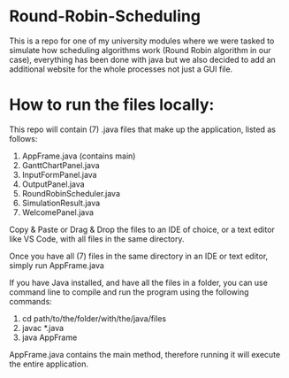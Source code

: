 # Round-Robin-Scheduling
This is a repo for one of my university modules where we were tasked to simulate how scheduling algorithms work (Round Robin algorithm in our case), everything has been done with java but we also decided to add an additional website for the whole processes not just a GUI file. 

# How to run the files locally:
This repo will contain (7) .java files that make up the application, listed as follows:
1. AppFrame.java (contains main)
2. GanttChartPanel.java
3. InputFormPanel.java
4. OutputPanel.java
5. RoundRobinScheduler.java
6. SimulationResult.java
7. WelcomePanel.java

Copy & Paste or Drag & Drop the files to an IDE of choice, or a text editor like VS Code, with all files in the same directory.

Once you have all (7) files in the same directory in an IDE or text editor, simply run AppFrame.java

If you have Java installed, and have all the files in a folder, you can use command line to compile and run the program using the following commands:
1. cd path/to/the/folder/with/the/java/files
2. javac *.java
3. java AppFrame

AppFrame.java contains the main method, therefore running it will execute the entire application.
